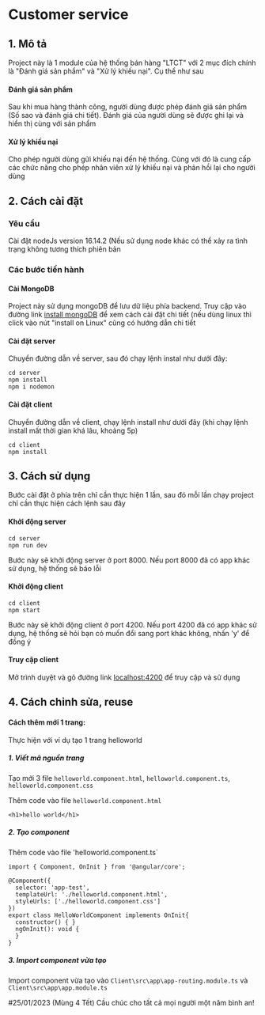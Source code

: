 # Customer service
## 1. Mô tả
Project này là 1 module của hệ thống bán hàng "LTCT" với 2 mục đích chính là "Đánh giá sản phẩm" và "Xử lý khiếu nại".
Cụ thể như sau
#### Đánh giá sản phẩm
Sau khi mua hàng thành công, người dùng được phép đánh giá sản phẩm (Số sao và đánh giá chi tiết). Đánh giá của người dùng sẽ được ghi lại và hiển thị cùng với sản phẩm
#### Xử lý khiếu nại
Cho phép người dùng gửi khiếu nại đến hệ thống. Cùng với đó là cung cấp các chức năng cho phép nhân viên xử lý khiếu nại và phản hồi lại cho người dùng
## 2. Cách cài đặt
### Yêu cầu
Cài đặt nodeJs version 16.14.2 (Nếu sử dụng node khác có thể xảy ra tình trạng không tương thích phiên bản
### Các bước tiến hành
#### Cài MongoDB
Project này sử dụng mongoDB để lưu dữ liệu phía backend. Truy cập vào đường link [install mongoDB](https://www.mongodb.com/docs/manual/tutorial/install-mongodb-on-windows/) để xem cách cài đặt chi tiết (nếu dùng linux thì click vào nút "install on Linux" cũng có hướng dẫn chi tiết
#### Cài đặt server
Chuyển đường dẫn về server, sau đó chạy lệnh instal như dưới đây:
```shell
cd server
npm install
npm i nodemon
```
#### Cài đặt client
Chuyển đường dẫn về client, chạy lệnh install như dưới đây (khi chạy lệnh install mất thời gian khá lâu, khoảng 5p)
```shell
cd client
npm install
```

## 3. Cách sử dụng
Bước cài đặt ở phía trên chỉ cần thực hiện 1 lần, sau đó mỗi lần chạy project chỉ cần thực hiện cách lệnh sau đây
#### Khởi động server
```shell
cd server
npm run dev
```
Bước này sẽ khởi động server ở port 8000. Nếu port 8000 đã có app khác sử dụng, hệ thống sẽ báo lỗi
#### Khởi động client
```shell
cd client
npm start
```
Bước này sẽ khởi động client ở port 4200. Nếu port 4200 đã có app khác sử dụng, hệ thống sẽ hỏi bạn có muốn đổi sang port khác không, nhấn 'y' để đống ý
#### Truy cập client
Mở trình duyệt và gõ đường link [localhost:4200](localhost:4200) để truy cập và sử dụng

## 4. Cách chỉnh sửa, reuse
#### Cách thêm mới 1 trang:
Thực hiện với ví dụ tạo 1 trang helloworld
##### 1. Viết mã nguồn trang
Tạo mới 3 file `helloworld.component.html`, `helloworld.component.ts`, `helloworld.component.css`

Thêm code vào file `helloworld.component.html`
```shell
<h1>hello world</h1>
```
##### 2. Tạo component
Thêm code vào file 'helloworld.component.ts`
```shell
import { Component, OnInit } from '@angular/core';

@Component({
  selector: 'app-test',
  templateUrl: './helloworld.component.html',
  styleUrls: ['./helloworld.component.css']
})
export class HelloWorldComponent implements OnInit{
  constructor() { }
  ngOnInit(): void {
  }
}
```
##### 3. Import component vừa tạo
Import component vừa tạo vào `Client\src\app\app-routing.module.ts` và `Client\src\app\app.module.ts`
		
#25/01/2023 (Mùng 4 Tết)
Cầu chúc cho tất cả mọi người một năm bình an!
